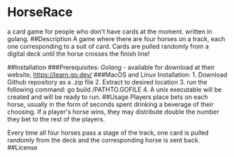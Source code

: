 # HorseRace
  a card game for people who don't have cards at the moment. written in golang.
##Description
  A game where there are four horses on a track, each one corresponding to a suit of card. Cards are pulled randomly from a digital 
deck until the horse crosses the finish line! 

##Installation
  ###Prerequisites:
    *Golang* - available for download at their website, https://learn.go.dev/
  ###MacOS and Linux Installation:
    1. Download Github repository as a .zip file
    2. Extract to desired location
    3. run the following command:
      go build /PATHTO.GOFILE
    4. A unix executable will be created and will be ready to run. 
##Usage
  Players place bets on each horse, usually in the form of seconds spent drinking a 
beverage of their choosing. If a player's horse wins, they may distribute double the number they bet to the rest of the players.

Every time all four horses pass a stage of the track, one card is pulled randomly from the deck and the corresponding horse is sent back.
##License
